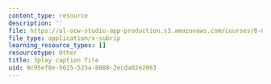 ```yaml
---
content_type: resource
description: ''
file: https://ol-ocw-studio-app-production.s3.amazonaws.com/courses/8-01sc-classical-mechanics-fall-2016/9c95ef8e5615523a80882ecda02e2063_jM-JYT2j6Yw.vtt
file_type: application/x-subrip
learning_resource_types: []
resourcetype: Other
title: 3play caption file
uid: 9c95ef8e-5615-523a-8088-2ecda02e2063
---
```

